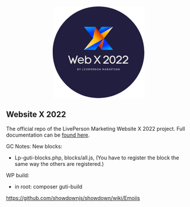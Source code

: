 <p align="center">
  <a href="https://livepersonny.github.io/WebsiteX/#/">
    <img alt="Gatsby" src="/docs/_media/logo-round.png" />
  </a>
</p>

## Website X 2022

The official repo of the LivePerson Marketing Website X 2022 project. Full documentation can be [found here](https://livepersonny.github.io/WebsiteX/#/).

GC Notes:
New blocks:
- Lp-guti-blocks.php, blocks/all.js, (You have to register the block the same way the others are registered.)

WP build:
- in root: composer guti-build

https://github.com/showdownjs/showdown/wiki/Emojis